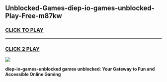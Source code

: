
## Unblocked-Games-diep-io-games-unblocked-Play-Free-m87kw
<h3>
<a href="https://premium76.site?title=diep-io-games-unblocked&ref=23A">CLICK TO PLAY</a></h3>
<hr>

<h3>
<a href="https://premium76.site?title=diep-io-games-unblocked&ref=23A">CLICK 2 PLAY</a>
  
</h3>

<a href="https://premium76.site?title=diep-io-games-unblocked&ref=23A"><img src="https://clearcache.store/games.png"></a>


**diep-io-games-unblocked games unblocked: Your Gateway to Fun and Accessible Online Gaming**
